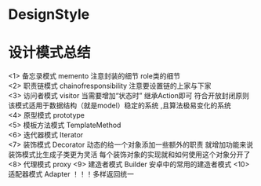 # DesignStyle


  设计模式总结
=============

<1> 备忘录模式 memento  注意封装的细节  role类的细节  
<2> 职责链模式 chainofresponsibility 注意要设置链的上家与下家  
<3> 访问者模式 visitor  当需要增加“状态时” 继承Action即可 符合开放封闭原则  
             该模式适用于数据结构（就是model）稳定的系统 ,且算法极易变化的系统  
<4> 原型模式     prototype               
<5> 模板方法模式 TemplateMethod  
<6> 迭代器模式 Iterator  
<7> 装饰模式 Decorator 动态的给一个对象添加一些额外的职责 就增加功能来说 装饰模式比生成子类更为灵活  每个装饰对象的实现就和如何使用这个对象分开了  
<8> 代理模式 proxy
<9> 建造者模式 Builder 安卓中的常用的建造者模式
<10> 适配器模式 Adapter   ！！！多样返回统一
